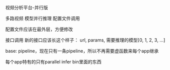 视频分析平台-并行版

多路视频
模型并行推理
配置文件调用

配置文件应该在最外层，方便修改

接口调用
新的接口应该长这个样子：
url, params, 需要推理的模型[0, 1, 2, 3, ...]

base:
pipeline，现在只有一条pipeline，所以不再需要虚函数来每个app继承

每个app特有的只有parallel infer bin里面的东西